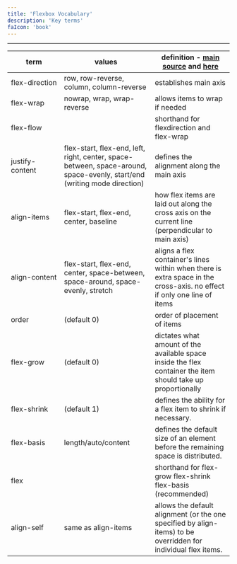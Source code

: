 ```yaml
---
title: 'Flexbox Vocabulary'
description: 'Key terms'
faIcon: 'book'
---
```

<a href="/topics/flexbox">
  <i class="fa fa-arrow-left"></i>
</a>

-----

| term | values | definition  - [main source](https://developer.mozilla.org/en-US/docs/Web/CSS/CSS_Flexible_Box_Layout/Basic_Concepts_of_Flexbox) and [here](https://css-tricks.com/snippets/css/a-guide-to-flexbox/) |
| ---- | ------- | ---- |
| <nobr>flex-direction</nobr> | row, row-reverse, column, column-reverse | establishes main axis|
| flex-wrap | nowrap, wrap, wrap-reverse | allows items to wrap if needed |
| flex-flow | | shorthand for flexdirection and flex-wrap |
| justify-content | flex-start, flex-end, left, right, center, space-between, space-around, space-evenly, start/end (writing mode direction) | defines the alignment along the main axis |
| align-items | flex-start, flex-end, center, baseline | how flex items are laid out along the cross axis on the current line (perpendicular to main axis) |
| align-content | flex-start, flex-end, center, space-between, space-around, space-evenly, stretch | aligns a flex container's lines within when there is extra space in the cross-axis. no effect if only one line of items |
| order | <integer> (default 0) | order of placement of items |
| flex-grow | <integer> (default 0) | dictates what amount of the available space inside the flex container the item should take up proportionally |
| flex-shrink | <integer> (default 1) | defines the ability for a flex item to shrink if necessary. |
| flex-basis | length/auto/content | defines the default size of an element before the remaining space is distributed. |
| flex | | shorthand for flex-grow flex-shrink flex-basis (recommended)|
| align-self | same as align-items | allows the default alignment (or the one specified by align-items) to be overridden for individual flex items. |

<br />

